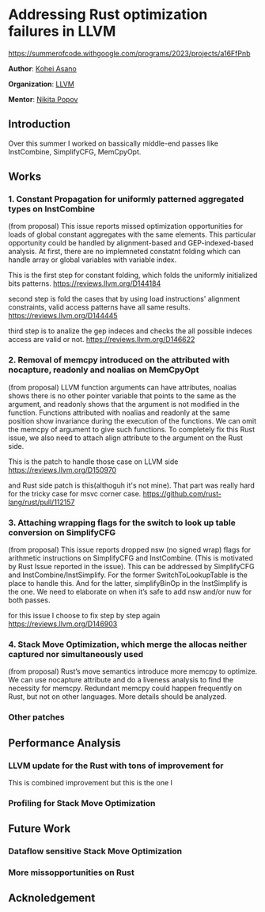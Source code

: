 # Addressing Rust optimization failures in LLVM

<https://summerofcode.withgoogle.com/programs/2023/projects/a16FfPnb>

**Author**: [Kohei Asano](https://github.com/khei4)

**Organization**: [LLVM](https://llvm.org/)

**Mentor**: [Nikita Popov](https://github.com/nikic)

## Introduction

Over this summer I worked on bassically middle-end passes like InstCombine, SimplifyCFG, MemCpyOpt.

## Works

### 1. Constant Propagation for uniformly patterned aggregated types on InstCombine

(from proposal)
  This issue reports missed optimization opportunities for loads of global constant aggregates with the same elements. This particular opportunity could be handled by alignment-based and GEP-indexed-based analysis.
  At first, there are no implemneted constatnt folding which can handle array or global variables with variable index.

This is the first step for constant folding, which folds the uniformly initialized bits patterns.
<https://reviews.llvm.org/D144184>

second step is fold the cases that by using load instructions' alignment constraints, valid access patterns have all same results.
<https://reviews.llvm.org/D144445>

third step is to analize the gep indeces and checks the all possible indeces access are valid or not.
<https://reviews.llvm.org/D146622>

### 2. Removal of memcpy introduced on the attributed with nocapture, readonly and noalias on MemCpyOpt

(from proposal)
  LLVM function arguments can have attributes, noalias shows there is no other pointer variable that points to the same as the argument, and readonly shows that the argument is not modified in the function. Functions attributed with noalias and readonly at the same position show invariance during the execution of the functions. We can omit the memcpy of argument to give such functions. To completely fix this Rust issue, we also need to attach align attribute to the argument on the Rust side.

This is the patch to handle those case on LLVM side
<https://reviews.llvm.org/D150970>

and Rust side patch is this(althoguh it's not mine). That part was really hard for the tricky case for msvc corner case.
<https://github.com/rust-lang/rust/pull/112157>

### 3. Attaching wrapping flags for the switch to look up table conversion on SimplifyCFG

(from proposal)
This issue reports dropped nsw (no signed wrap) flags for arithmetic instructions on SimplifyCFG and InstCombine. (This is motivated by Rust Issue reported in the issue). This can be addressed by SimplifyCFG and InstCombine/InstSimplify. For the former SwitchToLookupTable is the place to handle this. And for the latter, simplifyBinOp in the InstSimplify is the one. We need to elaborate on when it’s safe to add nsw and/or nuw for both passes.

for this issue I choose to fix step by step again
<https://reviews.llvm.org/D146903>

### 4. Stack Move Optimization, which merge the allocas neither captured nor simultaneously used

(from proposal)
 Rust’s move semantics introduce more memcpy to optimize. We can use nocapture attribute and do a liveness analysis to find the necessity for memcpy. Redundant memcpy could happen frequently on Rust, but not on other languages. More details should be analyzed.

### Other patches

## Performance Analysis

### LLVM update for the Rust with tons of improvement for

This is combined improvement but this is the one I

### Profiling for Stack Move Optimization

## Future Work

### Dataflow sensitive Stack Move Optimization

###

### More missopportunities on Rust

## Acknoledgement
